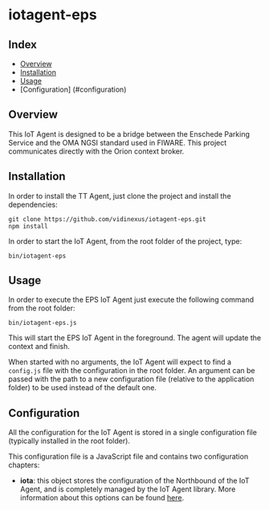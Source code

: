 # iotagent-eps

## Index

* [Overview](#overview)
* [Installation](#installation)
* [Usage](#usage)
* [Configuration] (#configuration)

## <a name="overview"/> Overview

This IoT Agent is designed to be a bridge between the Enschede Parking Service and the OMA NGSI standard used in FIWARE.
This project communicates directly with the Orion context broker.

## <a name="installation"/> Installation
In order to install the TT Agent, just clone the project and install the dependencies:
```
git clone https://github.com/vidinexus/iotagent-eps.git
npm install
```
In order to start the IoT Agent, from the root folder of the project, type:
```
bin/iotagent-eps
``` 
 
## <a name="usage"/> Usage
In order to execute the EPS IoT Agent just execute the following command from the root folder:
```
bin/iotagent-eps.js
```
This will start the EPS IoT Agent in the foreground. The agent will update the context and finish.

When started with no arguments, the IoT Agent will expect to find a `config.js` file with the configuration in the root
folder. An argument can be passed with the path to a new configuration file (relative to the application folder) to be
used instead of the default one.

## <a name="configuration"/> Configuration
All the configuration for the IoT Agent is stored in a single configuration file (typically installed in the root folder).

This configuration file is a JavaScript file and contains two configuration chapters:
* **iota**: this object stores the configuration of the Northbound of the IoT Agent, and is completely managed by the
IoT Agent library. More information about this options can be found [here](https://github.com/telefonicaid/iotagent-node-lib#configuration).

